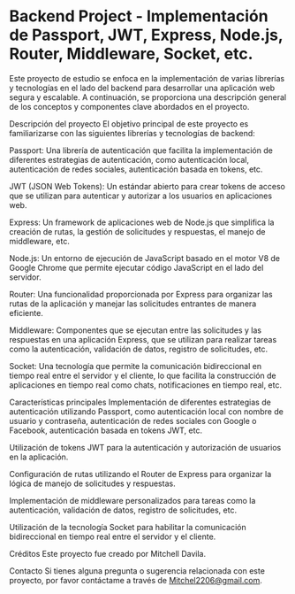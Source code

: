 # Backend Project - Implementación de Passport, JWT, Express, Node.js, Router, Middleware, Socket, etc.
Este proyecto de estudio se enfoca en la implementación de varias librerías y tecnologías en el lado del backend para desarrollar una aplicación web segura y escalable. A continuación, se proporciona una descripción general de los conceptos y componentes clave abordados en el proyecto.

Descripción del proyecto
El objetivo principal de este proyecto es familiarizarse con las siguientes librerías y tecnologías de backend:

Passport: Una librería de autenticación que facilita la implementación de diferentes estrategias de autenticación, como autenticación local, autenticación de redes sociales, autenticación basada en tokens, etc.

JWT (JSON Web Tokens): Un estándar abierto para crear tokens de acceso que se utilizan para autenticar y autorizar a los usuarios en aplicaciones web.

Express: Un framework de aplicaciones web de Node.js que simplifica la creación de rutas, la gestión de solicitudes y respuestas, el manejo de middleware, etc.

Node.js: Un entorno de ejecución de JavaScript basado en el motor V8 de Google Chrome que permite ejecutar código JavaScript en el lado del servidor.

Router: Una funcionalidad proporcionada por Express para organizar las rutas de la aplicación y manejar las solicitudes entrantes de manera eficiente.

Middleware: Componentes que se ejecutan entre las solicitudes y las respuestas en una aplicación Express, que se utilizan para realizar tareas como la autenticación, validación de datos, registro de solicitudes, etc.

Socket: Una tecnología que permite la comunicación bidireccional en tiempo real entre el servidor y el cliente, lo que facilita la construcción de aplicaciones en tiempo real como chats, notificaciones en tiempo real, etc.

Características principales
Implementación de diferentes estrategias de autenticación utilizando Passport, como autenticación local con nombre de usuario y contraseña, autenticación de redes sociales con Google o Facebook, autenticación basada en tokens JWT, etc.

Utilización de tokens JWT para la autenticación y autorización de usuarios en la aplicación.

Configuración de rutas utilizando el Router de Express para organizar la lógica de manejo de solicitudes y respuestas.

Implementación de middleware personalizados para tareas como la autenticación, validación de datos, registro de solicitudes, etc.

Utilización de la tecnología Socket para habilitar la comunicación bidireccional en tiempo real entre el servidor y el cliente. 

Créditos
Este proyecto fue creado por Mitchell Davila.

Contacto
Si tienes alguna pregunta o sugerencia relacionada con este proyecto, por favor contáctame a través de Mitchel2206@gmail.com.
